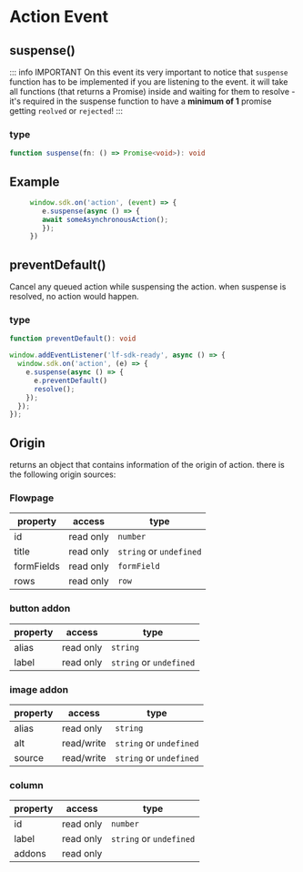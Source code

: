 # Action Event

## suspense()
::: info IMPORTANT
On this event its very important to notice that `suspense` function has to be implemented if you are listening to the event.
it will take all functions (that returns a Promise) inside and waiting for them to resolve - it's required in the suspense function to have a **minimum of 1** promise getting `reolved` or `rejected`!
:::

### type
```typescript
function suspense(fn: () => Promise<void>): void
```

## Example

```javascript
     window.sdk.on('action', (event) => {
        e.suspense(async () => {
        await someAsynchronousAction();
        });
     })
```

## preventDefault()
Cancel any queued action while suspensing the action. when suspense is resolved, no action would happen.

### type
```typescript
function preventDefault(): void
```

```javascript
window.addEventListener('lf-sdk-ready', async () => {
  window.sdk.on('action', (e) => {
    e.suspense(async () => {
      e.preventDefault()
      resolve();
    });
  });
});
```


## Origin
returns an object that contains information of the origin of action.
there is the following origin sources:

### Flowpage
| property   | access    | type                    |
| ---------- | --------- | ----------------------- |
| id         | read only | `number`                |
| title      | read only | `string` or `undefined` |
| formFields | read only | `formField`             |
| rows       | read only | `row`                   |

### button addon
| property | access    | type                    |
| -------- | --------- | ----------------------- |
| alias    | read only | `string`                |
| label    | read only | `string` or `undefined` |

### image addon
| property | access     | type                    |
| -------- | ---------- | ----------------------- |
| alias    | read only  | `string`                |
| alt      | read/write | `string` or `undefined` |
| source   | read/write | `string` or `undefined` |

### column
| property | access    | type                    |
| -------- | --------- | ----------------------- |
| id       | read only | `number`                |
| label    | read only | `string` or `undefined` |
| addons   | read only |                         |
